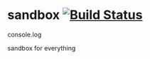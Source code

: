 # sandbox [![Build Status](https://travis-ci.org/luics/sandbox.png)](https://travis-ci.org/luics/sandbox)

console.log
  

sandbox for everything
